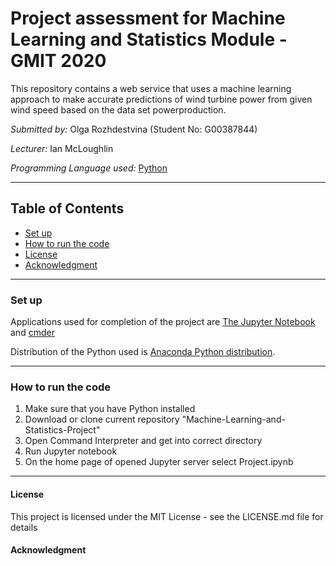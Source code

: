 # Project assessment for Machine Learning and Statistics Module - GMIT 2020

This repository contains a web service that uses a machine learning approach to make accurate predictions of wind turbine power from given wind speed
based on the data set powerproduction. 

*Submitted by:* Olga Rozhdestvina (Student No: G00387844) 

*Lecturer:* Ian McLoughlin

*Programming Language used:* [Python](https://www.python.org/)

----

## Table of Contents
* [Set up](#set_up)
* [How to run the code](#how_to_run_the_code)
* [License](#licence)
* [Acknowledgment](#acknowledgment)

----

### Set up <a name="set_up"></a>

Applications used for completion of the project are [The Jupyter Notebook](https://jupyter.org/) and [cmder](http://cmder.net/)

Distribution of the Python used is [Anaconda Python distribution](https://www.anaconda.com/). 

----

###  How to run the code <a name="how_to_run_the_code"></a>

1. Make sure that you have Python installed
2. Download or clone current repository "Machine-Learning-and-Statistics-Project"
3. Open Command Interpreter and get into correct directory
4. Run Jupyter notebook
5. On the home page of opened Jupyter server select Project.ipynb

----

#### License <a name="licence"></a>

This project is licensed under the MIT License - see the LICENSE.md file for details

#### Acknowledgment <a name="acknowledgment"></a>